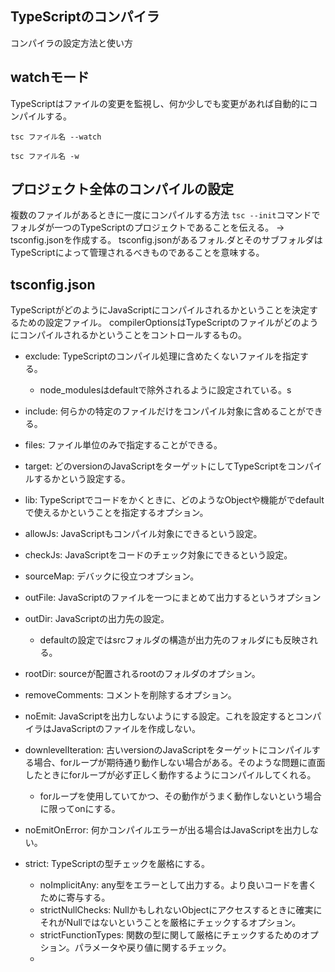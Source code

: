 ## TypeScriptのコンパイラ
コンパイラの設定方法と使い方

## watchモード
TypeScriptはファイルの変更を監視し、何か少しでも変更があれば自動的にコンパイルする。

```
tsc ファイル名 --watch
```
```
tsc ファイル名 -w
```

## プロジェクト全体のコンパイルの設定
複数のファイルがあるときに一度にコンパイルする方法
`tsc --init`コマンドでフォルダが一つのTypeScriptのプロジェクトであることを伝える。
→ tsconfig.jsonを作成する。
tsconfig.jsonがあるフォル.ダとそのサブフォルダはTypeScriptによって管理されるべきものであることを意味する。


## tsconfig.json
TypeScriptがどのようにJavaScriptにコンパイルされるかということを決定するための設定ファイル。
compilerOptionsはTypeScriptのファイルがどのようにコンパイルされるかということをコントロールするもの。

- exclude: TypeScriptのコンパイル処理に含めたくないファイルを指定する。
    - node_modulesはdefaultで除外されるように設定されている。s
- include: 何らかの特定のファイルだけをコンパイル対象に含めることができる。
- files: ファイル単位のみで指定することができる。
- target: どのversionのJavaScriptをターゲットにしてTypeScriptをコンパイルするかという設定する。
- lib: TypeScriptでコードをかくときに、どのようなObjectや機能がでdefaultで使えるかということを指定するオプション。
- allowJs: JavaScriptもコンパイル対象にできるという設定。
- checkJs: JavaScriptをコードのチェック対象にできるという設定。
- sourceMap: デバックに役立つオプション。
- outFile: JavaScriptのファイルを一つにまとめて出力するというオプション
- outDir: JavaScriptの出力先の設定。
    - defaultの設定ではsrcフォルダの構造が出力先のフォルダにも反映される。
- rootDir: sourceが配置されるrootのフォルダのオプション。
- removeComments: コメントを削除するオプション。
- noEmit: JavaScriptを出力しないようにする設定。これを設定するとコンパイラはJavaScriptのファイルを作成しない。
- downlevelIteration: 古いversionのJavaScriptをターゲットにコンパイルする場合、forループが期待通り動作しない場合がある。そのような問題に直面したときにforループが必ず正しく動作するようにコンパイルしてくれる。
    - forループを使用していてかつ、その動作がうまく動作しないという場合に限ってonにする。
- noEmitOnError: 何かコンパイルエラーが出る場合はJavaScriptを出力しない。

- strict: TypeScriptの型チェックを厳格にする。
    - noImplicitAny: any型をエラーとして出力する。より良いコードを書くために寄与する。
    - strictNullChecks: NullかもしれないObjectにアクセスするときに確実にそれがNullではないということを厳格にチェックするオプション。
    - strictFunctionTypes: 関数の型に関して厳格にチェックするためのオプション。パラメータや戻り値に関するチェック。
    - 



